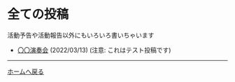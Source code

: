 # 全ての投稿
活動予告や活動報告以外にもいろいろ書いちゃいます

- [〇〇演奏会](./testpost) (2022/03/13) (注意: これはテスト投稿です)

---
[ホームへ戻る](/home)
